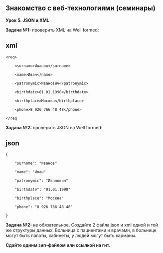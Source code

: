 ## Знакомство с веб-технологиями (семинары)

**Урок 5. JSON и XML**

**Задача №1:** проверить XML на Well formed:

## xml

    <req>

        <surname>Иванов</surname>

        <name>Иван</name>

        <patronymic>Иванович</patronymic>

        <birthdate>01.01.1990</birthdate>

        <birthplace>Москва</birthplace>

        <phone>8 926 766 48 48</phone>

    </req

**Задача №2:**  проверить JSON на Well formed:

## json

    {

        "surname": "Иванов"

        "name": "Иван"

        "patronymic": "Иванович"

        "birthdate": "01.01.1990"

        "birthplace": "Москва"

        "phone": "8 926 766 48 48"

    }

**Задача №2:**  не обязательное.
Создайте 2 файла json и xml одной и той же структуры данных.
Больница с пациентами и врачами, в больнице могут быть палаты, кабинеты, у людей могут быть карманы.

**Сдайте одним зип-файлом или ссылкой на гит.**